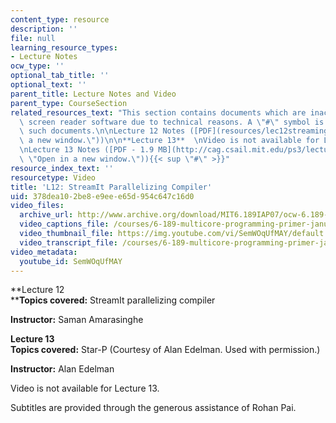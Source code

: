 ```yaml
---
content_type: resource
description: ''
file: null
learning_resource_types:
- Lecture Notes
ocw_type: ''
optional_tab_title: ''
optional_text: ''
parent_title: Lecture Notes and Video
parent_type: CourseSection
related_resources_text: "This section contains documents which are inaccessible to\
  \ screen reader software due to technical reasons. A \"#\" symbol is used to denote\
  \ such documents.\n\nLecture 12 Notes ([PDF](resources/lec12streaming \"Open in\
  \ a new window.\"))\n\n**Lecture 13**  \nVideo is not available for Lecture 13.\n\
  \nLecture 13 Notes ([PDF - 1.9 MB](http://cag.csail.mit.edu/ps3/lectures/6.189-lecture13-starp.pdf\
  \ \"Open in a new window.\")){{< sup \"#\" >}}"
resource_index_text: ''
resourcetype: Video
title: 'L12: StreamIt Parallelizing Compiler'
uid: 378dea10-2be8-e9ee-e65d-954c647c16d0
video_files:
  archive_url: http://www.archive.org/download/MIT6.189IAP07/ocw-6.189-iap07-lec12_300k.mp4
  video_captions_file: /courses/6-189-multicore-programming-primer-january-iap-2007/87d015ce6dd45ca98552571943e588ed_SemWOqUfMAY.vtt
  video_thumbnail_file: https://img.youtube.com/vi/SemWOqUfMAY/default.jpg
  video_transcript_file: /courses/6-189-multicore-programming-primer-january-iap-2007/50d61843529653ed5d02b1219f90cc74_SemWOqUfMAY.pdf
video_metadata:
  youtube_id: SemWOqUfMAY
---
```


**Lecture 12  
****Topics covered:** StreamIt parallelizing compiler

**Instructor:** Saman Amarasinghe

**Lecture 13  
Topics covered:** Star-P (Courtesy of Alan Edelman. Used with permission.)

**Instructor:** Alan Edelman

Video is not available for Lecture 13.

Subtitles are provided through the generous assistance of Rohan Pai.